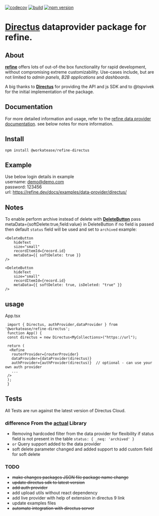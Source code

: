 [![codecov](https://codecov.io/gh/workatease/refine-directus/branch/master/graph/badge.svg?token=UD27GSCVNA)](https://codecov.io/gh/workatease/refine-directus) [![build](https://github.com/workatease/refine-directus/workflows/build/badge.svg)](https://github.com/workatease/refine-directus/actions/workflows/ci.yml) 
[![npm version](https://badge.fury.io/js/@workatease%2Frefine-directus.svg)](https://badge.fury.io/js/@workatease%2Frefine-directus)

# [**Directus**](https://directus.io/) dataprovider package for refine.

## About

[**refine**](https://refine.dev/) offers lots of out-of-the box functionality for rapid development, without compromising extreme customizability. Use-cases include, but are not limited to *admin panels*, *B2B applications* and *dashboards*.


A big thanks to [**Directus**](https://directus.io/) for providing the API and js SDK and to @tspvivek for the initial implementation of the package.


## Documentation

For more detailed information and usage, refer to the [refine data provider documentation](https://refine.dev/docs/core/providers/data-provider).
see below notes for more information.

## Install

```
npm install @workatease/refine-directus
```

## Example
Use below login details in example<br />
username: demo@demo.com<br />
password: 123456<br />
url: https://refine.dev/docs/examples/data-provider/directus/


## Notes

To enable perform archive instead of delete with [**DeleteButton**](https://refine.dev/docs/ui-frameworks/antd/components/buttons/delete-button/#api-reference) pass metaData={softDelete:true,field:value} in DeleteButton
if no field is passed then default `status` field will be used and set to `archived`
example:
```
<DeleteButton
    hideText
    size="small"
    recordItemId={record.id}
    metaData={{ softDelete: true }}
/>

<DeleteButton
    hideText
    size="small"
    recordItemId={record.id}
    metaData={{ softDelete: true, isDeleted: "true" }}
/>
```

## usage
    
   App.tsx 
   ``` 
    import { Directus, authProvider,dataProvider } from '@workatease/refine-directus';
    function App() {
    const directus = new Directus<MyCollections>("https://url");

    return (
     <Refine 
      routerProvider={routerProvider}
      dataProvider={dataProvider(directus)}
      authProvider={authProvider(directus)}  // optional - can use your own auth provider
      ...
    />
    );
    }
```

## Tests
 All Tests are run against the latest version of Directus Cloud.

### difference From the [actual](https://www.npmjs.com/package/@tspvivek/refine-directus) Library
- Removing hardcoded filter from the data provider for flexibility if status field is not present in the table
```status: { _neq: 'archived' }```
- ```or``` Query support added to the data provider
- soft delete parameter changed and added support to add custom field for soft delete

### TODO
- ~~make changes packages JSON file package name change~~
- ~~update directus sdk to latest version~~
- ~~add auth provider~~
- add upload utils without react dependency
- add live provider with help of extension in directus 9 link
- update examples files
- ~~automate integration with directus server~~


